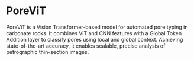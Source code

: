 # PoreViT
PoreViT is a Vision Transformer-based model for automated pore typing in carbonate rocks. It combines ViT and CNN features with a Global Token Addition layer to classify pores using local and global context. Achieving state-of-the-art accuracy, it enables scalable, precise analysis of petrographic thin-section images.
